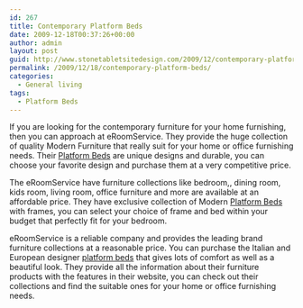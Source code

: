 ```yaml
---
id: 267
title: Contemporary Platform Beds
date: 2009-12-18T00:37:26+00:00
author: admin
layout: post
guid: http://www.stonetabletsitedesign.com/2009/12/contemporary-platform-beds/
permalink: /2009/12/18/contemporary-platform-beds/
categories:
  - General living
tags:
  - Platform Beds
---
```

If you are looking for the contemporary furniture for your home furnishing, then you can approach at eRoomService. They provide the huge collection of quality Modern Furniture that really suit for your home or office furnishing needs. Their [Platform Beds](http://www.eroomservice.com/cat/beds) are unique designs and durable, you can choose your favorite design and purchase them at a very competitive price.

The eRoomService have furniture collections like bedroom,, dining room, kids room, living room, office furniture and more are available at an affordable price. They have exclusive collection of Modern [Platform Beds](http://www.eroomservice.com/cat/beds) with frames, you can select your choice of frame and bed within your budget that perfectly fit for your bedroom.

eRoomService is a reliable company and provides the leading brand furniture collections at a reasonable price. You can purchase the Italian and European designer [platform beds](http://www.eroomservice.com/cat/beds) that gives lots of comfort as well as a beautiful look. They provide all the information about their furniture products with the features in their website, you can check out their collections and find the suitable ones for your home or office furnishing needs.